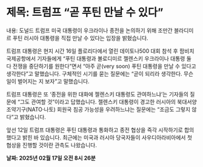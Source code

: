 # **제목: 트럼프 “곧 푸틴 만날 수 있다”**

  내용: 도널드 트럼프 미국 대통령이 우크라이나 종전을 논의하기 위해 조만간 블라디미르 푸틴 러시아 대통령을 직접 만날 수 있다는 입장을 밝혔습니다.

트럼프 대통령은 현지 시간 16일 플로리다에서 열린 데이토나500 대회 참석 후 팜비치 국제공항에서 기자들에게 “푸틴 대통령과 볼로디미르 젤렌스키 우크라이나 대통령 둘 다 전쟁을 중단하기를 원한다”면서 “아주 곧(very soon) 푸틴 대통령을 만날 수 있다고 생각한다”고 말했습니다. 구체적인 시기를 묻는 질문에는 “곧이 되리라 생각한다. 무슨 일이 벌어지는 지 보자”고 말했습니다.

트럼프 대통령은 또 ‘종전을 위한 대화에 젤렌스키 대통령도 관여하느냐’는 기자들의 질문에 “그도 관여할 것”이라고 답했습니다. 젤렌스키 대통령이 경고한 러시아의 북대서양조약기구(NATO·나토) 회원국 침공 가능성을 우려하느냐는 질문에는 “조금도 그렇지 않다”고 밝혔습니다.

앞선 12일 트럼프 대통령은 푸틴 대통령과 통화하고 종전 협상을 즉각 시작하기로 합의했다고 밝힌 바 있습니다. 최근에는 미국과 러시아 당국자들이 사우디아라비아에서 첫 협상을 진행할 것이란 관측도 나왔습니다.

  **날짜: 2025년 02월 17일 오전 8시 26분**
